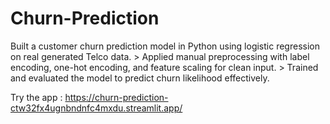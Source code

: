 # Churn-Prediction
Built a customer churn prediction model in Python using logistic regression on real generated Telco data. > Applied manual preprocessing with label encoding, one-hot encoding, and feature scaling for clean input. > Trained and evaluated the model to predict churn likelihood effectively. 

Try the app : https://churn-prediction-ctw32fx4ugnbndnfc4mxdu.streamlit.app/
